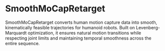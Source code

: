 # SmoothMoCapRetarget
SmoothMoCapRetarget converts human motion capture data into smooth, kinematically feasible trajectories for humanoid robots. Built on Levenberg-Marquardt optimization, it ensures natural motion transitions while respecting joint limits and maintaining temporal smoothness across the entire sequence.
